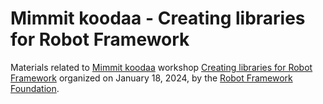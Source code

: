 # Mimmit koodaa - Creating libraries for Robot Framework

Materials related to [Mimmit koodaa](https://mimmitkoodaa.fi/) workshop
[Creating libraries for Robot Framework](https://mimmitkoodaa.fi/tapahtuma/creating-libraries-robot-framework/)
organized on January 18, 2024, by the
[Robot Framework Foundation](https://robotframework.org/foundation).

